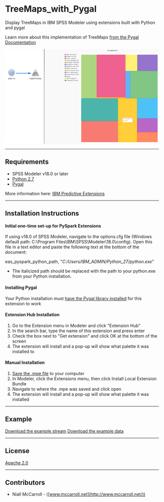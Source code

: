 # TreeMaps_with_Pygal

Display TreeMaps in IBM SPSS Modeler using extensions built with Python and pygal

Learn more about this implementation of TreeMaps [from the Pygal Documentation][4]

![Stream](https://raw.githubusercontent.com/IBMPredictiveAnalytics/TreeMaps_with_Pygal/master/screenshots/stream.png)

---
Requirements
----
-	SPSS Modeler v18.0 or later
-   [Python 2.7](https://www.python.org/downloads)
-   [Pygal](http://www.pygal.org/en/stable/index.html)

More information here: [IBM Predictive Extensions][2]

---
Installation Instructions
----

#### Initial one-time set-up for PySpark Extensions

If using v18.0 of SPSS Modeler, navigate to the options.cfg file (Windows default path: C:\Program Files\IBM\SPSS\Modeler\18.0\config).  Open this file in a text editor and paste the following text at the bottom of the document:

  eas_pyspark_python_path, "*C:/Users/IBM_ADMIN/Python_27/python.exe*"

  -   The italicized path should be replaced with the path to your python.exe from your Python installation.

#### Installing Pygal

Your Python installation must [have the Pygal library installed](http://www.pygal.org/en/stable/installing.html) for this extension to work

#### Extension Hub Installation
  1. Go to the Extension menu in Modeler and click "Extension Hub"
  2.	In the search bar, type the name of this extension and press enter
  3. Check the box next to "Get extension" and click OK at the bottom of the screen
  4. The extension will install and a pop-up will show what palette it was installed to

#### Manual Installation
  1.	[Save the .mpe file][3] to your computer
  2.	In Modeler, click the Extensions menu, then click Install Local Extension Bundle
  3.	Navigate to where the .mpe was saved and click open
  4.	The extension will install and a pop-up will show what palette it was installed

---
Example
----

[Download the example stream][5]
[Download the example data][6]

---
License
----

[Apache 2.0][1]

---
Contributors
----
- Niall McCarroll - ([www.mccarroll.net](http://www.mccarroll.net/))


[1]:http://www.apache.org/licenses/LICENSE-2.0.html
[2]:https://developer.ibm.com/predictiveanalytics/downloads
[3]:https://raw.githubusercontent.com/IBMPredictiveAnalytics/TreeMaps_with_Pygal/master/PygalTreemap.mpe
[4]:http://www.pygal.org/en/stable/documentation/types/treemap.html
[5]:https://raw.githubusercontent.com/IBMPredictiveAnalytics/TreeMaps_with_Pygal/master/example/example.str
[6]:https://raw.githubusercontent.com/IBMPredictiveAnalytics/TreeMaps_with_Pygal/master/example/adult.csv

